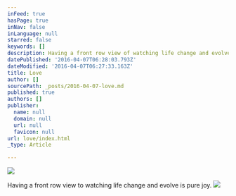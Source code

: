 ```yaml
---
inFeed: true
hasPage: true
inNav: false
inLanguage: null
starred: false
keywords: []
description: Having a front row view of watching life change and evolve is pure joy.
datePublished: '2016-04-07T06:28:03.793Z'
dateModified: '2016-04-07T06:27:33.163Z'
title: Love
author: []
sourcePath: _posts/2016-04-07-love.md
published: true
authors: []
publisher:
  name: null
  domain: null
  url: null
  favicon: null
url: love/index.html
_type: Article

---
```

![](https://the-grid-user-content.s3-us-west-2.amazonaws.com/9549cf19-1d8e-4dc2-92d1-908e956fdd57.jpg)

Having a front row view to watching life change and evolve is pure joy.
![](https://the-grid-user-content.s3-us-west-2.amazonaws.com/5c44aa2f-7374-4d4d-87de-b1536943e8b2.jpg)